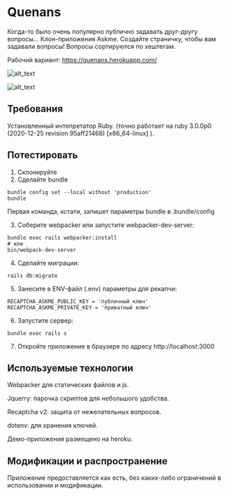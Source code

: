 Quenans
============
Когда-то было очень популярно публично задавать друг-другу вопросы...
Клон-приложения Askme.
Создайте страничку, чтобы вам задавали вопросы!
Вопросы сортируются по хештегам.

Рабочий вариант: https://quenans.herokuapp.com/

![alt_text](https://i.ibb.co/tpHN3C0/image.png)

![alt_text](https://i.ibb.co/4KRw2XX/image.png)

Требования
----------------------------------
Установленный интепретатор Ruby. (точно работает на ruby 3.0.0p0 (2020-12-25 revision 95aff21468) [x86_64-linux]
).

Потестировать
----------------------------------
1. Склонируйте
2. Сделайте bundle
```
bundle config set --local without 'production'
bundle
```
Первая команда, кстати, запишет параметры bundle в .bundle/config

3. Соберите webpacker или запустите webpacker-dev-server:
```
bundle exec rails webpacker:install
# или 
bin/webpack-dev-server
```

4. Сделайте миграции:
``` 
rails db:migrate
```
5. Занесите в ENV-файл (.env) параметры для рекапчи:
```
RECAPTCHA_ASKME_PUBLIC_KEY = 'публичный ключ'
RECAPTCHA_ASKME_PRIVATE_KEY = 'приватный ключ'
```

6. Запустите сервер:
```
bundle exec rails s
```

7. Откройте приложение в браузере по адресу http://localhost:3000

Используемые технологии
----------------------------------
Webpacker для статических файлов и js.

Jquerry: парочка скриптов для небольшого удобства.

Recaptcha v2: защита от нежелательных вопросов.

dotenv: для хранения ключей.

Демо-приложения размещено на heroku.

Модификации и распространение
----------------------------------
Приложение предоставляется как есть, без каких-либо ограничений в использовании и модификации.
